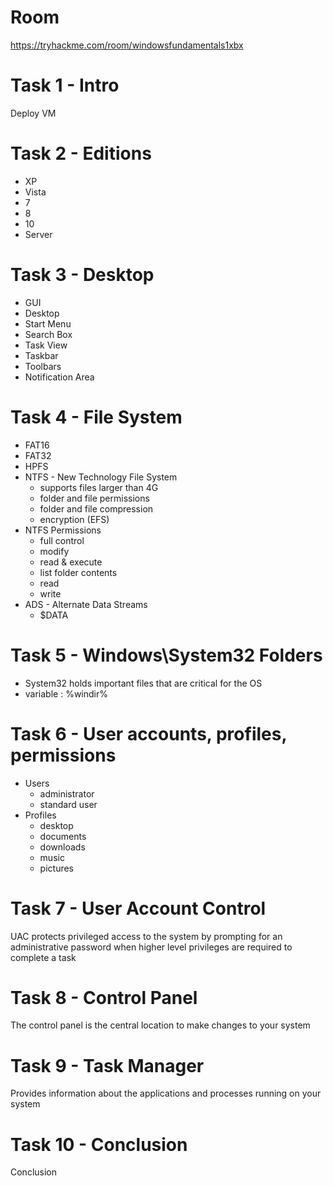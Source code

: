 # Room
https://tryhackme.com/room/windowsfundamentals1xbx

# Task 1 - Intro
Deploy VM

# Task 2 - Editions
* XP
* Vista
* 7
* 8
* 10
* Server

# Task 3 - Desktop
* GUI
* Desktop
* Start Menu
* Search Box 
* Task View
* Taskbar
* Toolbars
* Notification Area

# Task 4 - File System
* FAT16
* FAT32
* HPFS
* NTFS - New Technology File System
  * supports files larger than 4G
  * folder and file permissions
  * folder and file compression
  * encryption (EFS)
* NTFS Permissions
  * full control
  * modify
  * read & execute
  * list folder contents
  * read
  * write
* ADS - Alternate Data Streams
  * $DATA

# Task 5 - Windows\System32 Folders
* System32 holds important files that are critical for the OS
* variable : %windir%

# Task 6 - User accounts, profiles, permissions
* Users
  * administrator
  * standard user
* Profiles
  * desktop
  * documents
  * downloads
  * music
  * pictures

# Task 7 - User Account Control
UAC protects privileged access to the system by prompting for an administrative password when higher level privileges are required to complete a task

# Task 8 - Control Panel
The control panel is the central location to make changes to your system

# Task 9 - Task Manager
Provides information about the applications and processes running on your system

# Task 10 - Conclusion
Conclusion